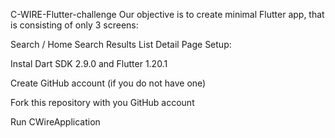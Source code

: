 C-WIRE-Flutter-challenge
Our objective is to create minimal Flutter app, that is consisting of only 3 screens:

Search / Home
Search Results List
Detail Page
Setup:

Instal Dart SDK 2.9.0 and Flutter 1.20.1

Create GitHub account (if you do not have one)

Fork this repository with you GitHub account

Run CWireApplication